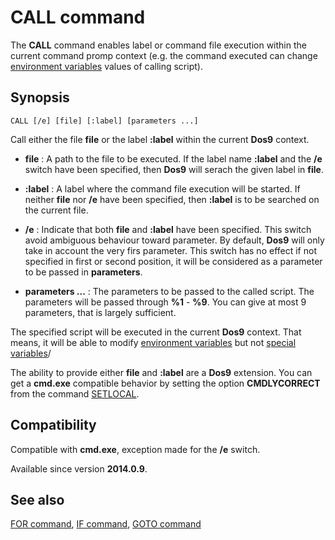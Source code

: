 # CALL command #

The **CALL** command enables label or command file execution within the 
current command promp context \(e.g. the command executed can change 
[environment variables](spec/var) values of calling script\).

## Synopsis ##

    CALL [/e] [file] [:label] [parameters ...]

Call either the file **file** or the label **:label** within the current 
**Dos9** context.

* **file** : A path to the file to be executed. If the label name **:label** 
  and the **/e** switch have been specified, then **Dos9** will serach the 
  given label in **file**.

* **:label** : A label where the command file execution will be started. If 
  neither **file** nor **/e** have been specified, then **:label** is to be 
  searched on the current file.

* **/e** : Indicate that both **file** and **:label** have been specified. 
  This switch avoid ambiguous behaviour toward parameter. By default, 
  **Dos9** will only take in account the very firs parameter. This switch has 
  no effect if not specified in first or second position, it will be 
  considered as a parameter to be passed in **parameters**.

* **parameters ...** : The parameters to be passed to the called script. The 
  parameters will be passed through **%1** - **%9**. You can give at most 9 
  parameters, that is largely sufficient.

The specified script will be executed in the current **Dos9** context. That 
means, it will be able to modify [environment variables](spec/var) but not 
[special variables](spec/xvar)/

The ability to provide either **file** and **:label** are a **Dos9** 
extension. You can get a **cmd.exe** compatible behavior by setting the option 
**CMDLYCORRECT** from the command [SETLOCAL](setlocal).

## Compatibility ##

Compatible with **cmd.exe**, exception made for the **/e** switch.

Available since version **2014.0.9**.

## See also ##

[FOR command](for), [IF command](if), [GOTO command](goto)

